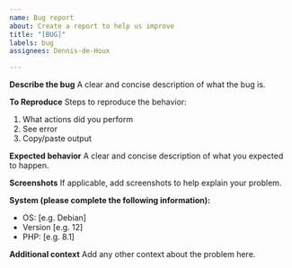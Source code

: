 ```yaml
---
name: Bug report
about: Create a report to help us improve
title: "[BUG]"
labels: bug
assignees: Dennis-de-Houx

---
```


**Describe the bug**
A clear and concise description of what the bug is.

**To Reproduce**
Steps to reproduce the behavior:
1. What actions did you perform
2. See error
3. Copy/paste output

**Expected behavior**
A clear and concise description of what you expected to happen.

**Screenshots**
If applicable, add screenshots to help explain your problem.

**System (please complete the following information):**
 - OS: [e.g. Debian]
 - Version [e.g. 12]
 - PHP: [e.g. 8.1]

**Additional context**
Add any other context about the problem here.